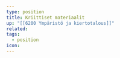 ```yaml
---
type: position
title: Kriittiset materiaalit
up: "[[6200 Ympäristö ja kiertotalous]]"
related:
tags:
  - position
icon:
---
```


